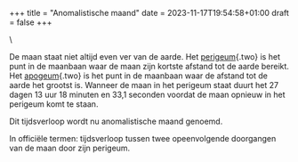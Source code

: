 +++
title = "Anomalistische maand"
date = 2023-11-17T19:54:58+01:00
draft = false
+++

\

De maan staat niet altijd even ver van de aarde. Het
[perigeum](apogeum.html){.two} is het punt in de maanbaan waar de maan
zijn kortste afstand tot de aarde bereikt. Het
[apogeum](apogeum.html){.two} is het punt in de maanbaan waar de afstand
tot de aarde het grootst is. Wanneer de maan in het perigeum staat duurt
het 27 dagen 13 uur 18 minuten en 33,1 seconden voordat de maan opnieuw
in het perigeum komt te staan.

Dit tijdsverloop wordt nu anomalistische maand genoemd.

In officiële termen: tijdsverloop tussen twee opeenvolgende doorgangen
van de maan door zijn perigeum.

